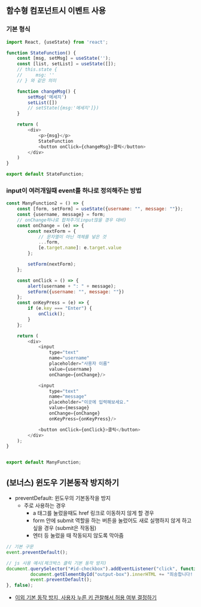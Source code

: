## 함수형 컴포넌트시 이벤트 사용
### 기본 형식
```js
import React, {useState} from 'react';

function StateFunction() {
    const [msg, setMsg] = useState('');
    const [list, setList] = useState([]); 
    // this.state {
    //     msg: ''
    // } 와 같은 의미 

    function changeMsg() {
        setMsg('메세지')
        setList([])
        // setState({msg:'메세지']})
    }

    return (
        <div>
            <p>{msg}</p>
            StateFunction
            <button onClick={changeMsg}>클릭</button>
        </div>
    )
}

export default StateFunction;
```

### input이 여러개일때 event를 하나로 정의해주는 방법
```js
const ManyFunction2 = () => {
    const [form, setForm] = useState({username: "", message: ""});
    const {username, message} = form;
    // onChange하나로 합쳐주기(input많을 경우 대비)
    const onChange = (e) => {
        const nextForm = {
            // 문자열이 아닌 객체를 넣은 것 
            ...form,
            [e.target.name]: e.target.value
        };

        setForm(nextForm);
    };

    const onClick = () => {
        alert(username + ": " + message);
        setForm({username: "", message: ""})
    };
    const onKeyPress = (e) => {
        if (e.key === "Enter") {
            onClick();
        }
    };

    return (
        <div>
            <input
                type="text"
                name="username"
                placeholder="사용자 이름"
                value={username}
                onChange={onChange}/>

            <input
                type="text"
                name="message"
                placeholder="이곳에 입력해보세요."
                value={message}
                onChange={onChange}
                onKeyPress={onKeyPress}/>

            <button onClick={onClick}>클릭</button>
        </div>
    );
}


export default ManyFunction;
```

## (보너스) 윈도우 기본동작 방지하기
* preventDefault: 윈도우의 기본동작을 방지 
    * 주로 사용하는 경우 
        * a 태그를 눌렀을때도 href 링크로 이동하지 않게 할 경우
        * form 안에 submit 역할을 하는 버튼을 눌렀어도 새로 실행하지 않게 하고싶을 경우 (submit은 작동됨)
        * 엔터 등 눌렀을 때 작동되지 않도록 막아줌
```js
// 기본 구문 
event.preventDefault();

// js 사용 예시(체크박스 클릭 기본 동작 방지)
document.querySelector("#id-checkbox").addEventListener("click", function(event) {
         document.getElementById("output-box").innerHTML += "죄송합니다! <code>preventDefault()</code> 때문에 체크할 수 없어요!<br>";
         event.preventDefault();
}, false);
```
* [이외 기본 동작 방지, 사용자 누른 키 관찰해서 허용 여부 결정하기](https://developer.mozilla.org/ko/docs/Web/API/Event/preventDefault)